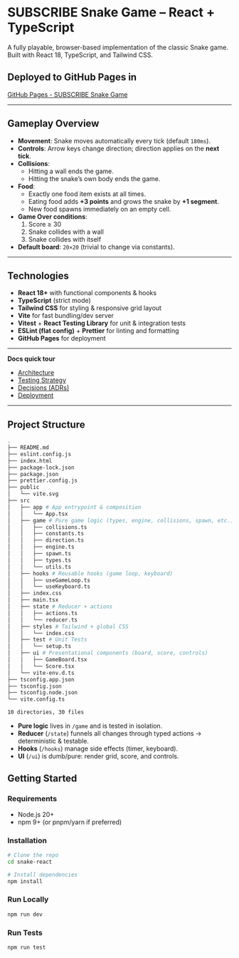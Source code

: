 # SUBSCRIBE Snake Game – React + TypeScript

A fully playable, browser-based implementation of the classic Snake game.  
Built with React 18, TypeScript, and Tailwind CSS.

## Deployed to GitHub Pages in

[GitHub Pages - SUBSCRIBE Snake Game](https://noandersonls.github.io/snake-subscribe/)

---

## Gameplay Overview

- **Movement**: Snake moves automatically every tick (default `180ms`).
- **Controls**: Arrow keys change direction; direction applies on the **next tick**.
- **Collisions**:
  - Hitting a wall ends the game.
  - Hitting the snake’s own body ends the game.
- **Food**:
  - Exactly one food item exists at all times.
  - Eating food adds **+3 points** and grows the snake by **+1 segment**.
  - New food spawns immediately on an empty cell.
- **Game Over conditions**:
  1. Score ≥ 30
  2. Snake collides with a wall
  3. Snake collides with itself
- **Default board**: `20×20` (trivial to change via constants).

---

## Technologies

- **React 18+** with functional components & hooks
- **TypeScript** (strict mode)
- **Tailwind CSS** for styling & responsive grid layout
- **Vite** for fast bundling/dev server
- **Vitest** + **React Testing Library** for unit & integration tests
- **ESLint (flat config)** + **Prettier** for linting and formatting
- **GitHub Pages** for deployment

---

**Docs quick tour**

- [Architecture](./docs/ARCHITECTURE.md)
- [Testing Strategy](./docs/TESTING.md)
- [Decisions (ADRs)](./docs/ADRS.md)
- [Deployment](./docs/DEPLOYMENT.md)

---

## Project Structure

```bash
.
├── README.md
├── eslint.config.js
├── index.html
├── package-lock.json
├── package.json
├── prettier.config.js
├── public
│   └── vite.svg
├── src
│   ├── app # App entrypoint & composition
│   │   └── App.tsx
│   ├── game # Pure game logic (types, engine, collisions, spawn, etc.)
│   │   ├── collisions.ts
│   │   ├── constants.ts
│   │   ├── direction.ts
│   │   ├── engine.ts
│   │   ├── spawn.ts
│   │   ├── types.ts
│   │   └── utils.ts
│   ├── hooks # Reusable hooks (game loop, keyboard)
│   │   ├── useGameLoop.ts
│   │   └── useKeyboard.ts
│   ├── index.css
│   ├── main.tsx
│   ├── state # Reducer + actions
│   │   ├── actions.ts
│   │   └── reducer.ts
│   ├── styles # Tailwind + global CSS
│   │   └── index.css
│   ├── test # Unit Tests
│   │   └── setup.ts
│   ├── ui # Presentational components (board, score, controls)
│   │   ├── GameBoard.tsx
│   │   └── Score.tsx
│   └── vite-env.d.ts
├── tsconfig.app.json
├── tsconfig.json
├── tsconfig.node.json
└── vite.config.ts

10 directories, 30 files
```

- **Pure logic** lives in `/game` and is tested in isolation.
- **Reducer** (`/state`) funnels all changes through typed actions → deterministic & testable.
- **Hooks** (`/hooks`) manage side effects (timer, keyboard).
- **UI** (`/ui`) is dumb/pure: render grid, score, and controls.

## Getting Started

### Requirements

- Node.js 20+
- npm 9+ (or pnpm/yarn if preferred)

### Installation

```bash
# Clone the repo
cd snake-react

# Install dependencies
npm install
```

### Run Locally

```bash
npm run dev
```

### Run Tests

```bash
npm run test
```
